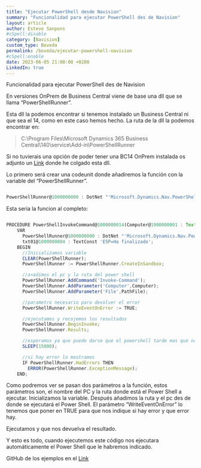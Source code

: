 ```yaml
---
title: "Ejecutar PowerShell desde Navision"
summary: "Funcionalidad para ejecutar PowerShell des de Navision"
layout: article
author: Esteve Sanpons
#cSpell:disable
category: [Navision]
custom_type: Boveda
permalink: /boveda/ejecutar-powershell-navision
#cSpell:enable
date: 2023-06-05 21:00:00 +0200
LinkedIn: true
---
```


Funcionalidad para ejecutar PowerShell des de Navision

En versiones OnPrem de Business Central viene de base una dll que se llama “PowerShellRunner”.

Esta dll la podemos encontrar si tenemos instalado un Business Central ni que sea el 14, como en este caso hemos hecho.
La ruta de la dll la podemos encontrar en:

> C:\Program Files\Microsoft Dynamics 365 Business Central\140\service\Add-in\PowerShellRunner

Si no tuvierais una opción de poder tener una BC14 OnPrem instalada os adjunto un [Link](https://github.com/Esanpons/PowerShellRunner/tree/main/Add-ins/PowerShellRunner) donde he colgado esta dll.

Lo primero será crear una codeunit donde añadiremos la función con la variable del “PowerShellRunner”.

```javascript

PowerShellRunner@1000000000 : DotNet "'Microsoft.Dynamics.Nav.PowerShellRunner, Version=14.0.0.0, Culture=neutral, PublicKeyToken=31bf3856ad364e35'.Microsoft.Dynamics.Nav.PowerShellRunner";

```

Esta seria la funcion al completo:

```javascript

PROCEDURE PowerShellInvokeCommand@1000000014(Computer@1000000001 : Text;PathFile@1000000002 : Text) : Text;
    VAR
      PowerShellRunner@1000000000 : DotNet "'Microsoft.Dynamics.Nav.PowerShellRunner, Version=14.0.0.0, Culture=neutral, PublicKeyToken=31bf3856ad364e35'.Microsoft.Dynamics.Nav.PowerShellRunner";
      txt01@1000000004 : TextConst 'ESP=Ha finalizado';
    BEGIN
      //Inicializamos variable
      CLEAR(PowerShellRunner);
      PowerShellRunner := PowerShellRunner.CreateInSandbox;

      //a¤adimos el pc y la ruta del power shell
      PowerShellRunner.AddCommand('Invoke-Command');
      PowerShellRunner.AddParameter('Computer',Computer);
      PowerShellRunner.AddParameter('File',PathFile);

      //parametro necesario para devolver el error
      PowerShellRunner.WriteEventOnError := TRUE;

      //ejecutamos y recojemos los resultados
      PowerShellRunner.BeginInvoke;
      PowerShellRunner.Results;

      //esperamos ya que puede darse que el powershell tarde mas que navision
      SLEEP(15000);

      //si hay error lo mostramos
      IF PowerShellRunner.HadErrors THEN
        ERROR(PowerShellRunner.ExceptionMessage);
    END;

```

Como podremos ver se pasan dos parámetros a la función, estos parámetros son, el nombre del PC y la ruta donde está el Power Shell a ejecutar.
Inicializamos la variable.
Después añadimos la ruta y el pc des de donde se ejecutará el Power Shell.
El parámetro “WriteEventOnError” lo tenemos que poner en TRUE para que nos indique si hay error y que error hay.

Ejecutamos y que nos devuelva el resultado.

Y esto es todo, cuando ejecutemos este código nos ejecutara automáticamente el Power Shell que le habremos indicado.

GitHub de los ejemplos en el [Link](https://github.com/Esanpons/PowerShellRunner)
